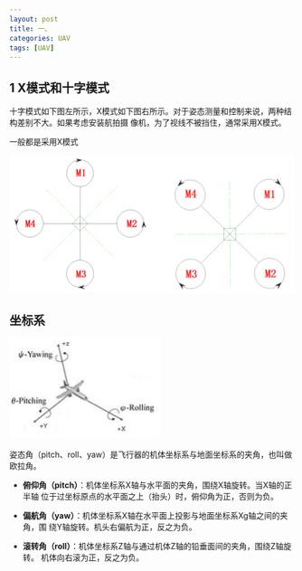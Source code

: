 ```yaml
---
layout: post
title: 一、
categories: UAV
tags: [UAV]
---
```


## 1 X模式和十字模式

十字模式如下图左所示，X模式如下图右所示。对于姿态测量和控制来说，两种结构差别不大。如果考虑安装航拍摄 像机，为了视线不被挡住，通常采用X模式。

一般都是采用X模式

![alt text](image.png)



## 坐标系

![alt text](image-1.png)

姿态角（pitch、roll、yaw）是飞行器的机体坐标系与地面坐标系的夹角，也叫做欧拉角。

- **俯仰角（pitch）**：机体坐标系X轴与水平面的夹角，围绕X轴旋转。当X轴的正半轴 位于过坐标原点的水平面之上（抬头）时，俯仰角为正，否则为负。

- **偏航角（yaw）**：机体坐标系X轴在水平面上投影与地面坐标系Xg轴之间的夹角，围 绕Y轴旋转。机头右偏航为正，反之为负。

- **滚转角（roll）**：机体坐标系Z轴与通过机体Z轴的铅垂面间的夹角，围绕Z轴旋转。 机体向右滚为正，反之为负。
